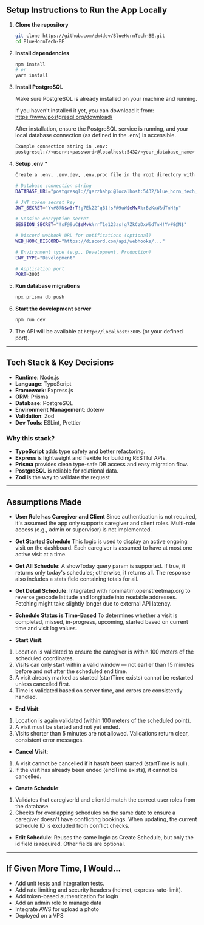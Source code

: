 ## Setup Instructions to Run the App Locally

1. **Clone the repository**

   ```bash
   git clone https://github.com/zh4dev/BlueHornTech-BE.git
   cd BlueHornTech-BE
   ```

2. **Install dependencies**

   ```bash
   npm install
   # or
   yarn install
   ```

3. **Install PostgreSQL**

   Make sure PostgreSQL is already installed on your machine and running.

   If you haven't installed it yet, you can download it from:
   https://www.postgresql.org/download/

   After installation, ensure the PostgreSQL service is running, and your local database connection (as defined in the .env) is accessible.

   ```bash
   Example connection string in .env:
   postgresql://<user>:<password>@localhost:5432/<your_database_name>
   ```

4. **Setup .env \***

   ```bash
   Create a .env, .env.dev, .env.prod file in the root directory with the following example values:

   # Database connection string
   DATABASE_URL="postgresql://gerzhahp:@localhost:5432/blue_horn_tech_dev"

   # JWT token secret key
   JWT_SECRET="Yv#8@N$w3rT!g7Ek22^qB1!sF@9uW$eMvA%rBzKxW&dTnH!p"

   # Session encryption secret
   SESSION_SECRET="!sF@9uC$eMvA%rrT1e123as!g7ZkCzDxW&dTnH!Yv#8@N$"

   # Discord webhook URL for notifications (optional)
   WEB_HOOK_DISCORD="https://discord.com/api/webhooks/..."

   # Environment type (e.g., Development, Production)
   ENV_TYPE="Development"

   # Application port
   PORT=3005
   ```

5. **Run database migrations**

   ```bash
   npx prisma db push
   ```

6. **Start the development server**

   ```bash
   npm run dev
   ```

7. The API will be available at `http://localhost:3005` (or your defined port).

---

## Tech Stack & Key Decisions

- **Runtime**: Node.js
- **Language**: TypeScript
- **Framework**: Express.js
- **ORM**: Prisma
- **Database**: PostgreSQL
- **Environment Management**: dotenv
- **Validation**: Zod
- **Dev Tools**: ESLint, Prettier

### Why this stack?

- **TypeScript** adds type safety and better refactoring.
- **Express** is lightweight and flexible for building RESTful APIs.
- **Prisma** provides clean type-safe DB access and easy migration flow.
- **PostgreSQL** is reliable for relational data.
- **Zod** is the way to validate the request

---

## Assumptions Made

- **User Role has Caregiver and Client**
  Since authentication is not required, it's assumed the app only supports caregiver and client roles. Multi-role access (e.g., admin or supervisor) is not implemented.

- **Get Started Schedule**
  This logic is used to display an active ongoing visit on the dashboard. Each caregiver is assumed to have at most one active visit at a time.

- **Get All Schedule**:
  A showToday query param is supported. If true, it returns only today's schedules; otherwise, it returns all. The response also includes a stats field containing totals for all.

- **Get Detail Schedule**:
  Integrated with nominatim.openstreetmap.org to reverse geocode latitude and longitude into readable addresses. Fetching might take slightly longer due to external API latency.

- **Schedule Status is Time-Based**
  To determines whether a visit is completed, missed, in-progress, upcoming, started based on current time and visit log values.

- **Start Visit**:

1. Location is validated to ensure the caregiver is within 100 meters of the scheduled coordinates.
2. Visits can only start within a valid window — not earlier than 15 minutes before and not after the scheduled end time.
3. A visit already marked as started (startTime exists) cannot be restarted unless cancelled first.
4. Time is validated based on server time, and errors are consistently handled.

- **End Visit**:

1. Location is again validated (within 100 meters of the scheduled point).
2. A visit must be started and not yet ended.
3. Visits shorter than 5 minutes are not allowed. Validations return clear, consistent error messages.

- **Cancel Visit**:

1. A visit cannot be cancelled if it hasn't been started (startTime is null).
2. If the visit has already been ended (endTime exists), it cannot be cancelled.

- **Create Schedule**:

1. Validates that caregiverId and clientId match the correct user roles from the database.
2. Checks for overlapping schedules on the same date to ensure a caregiver doesn't have conflicting bookings. When updating, the current schedule ID is excluded from conflict checks.

- **Edit Schedule**:
  Reuses the same logic as Create Schedule, but only the id field is required. Other fields are optional.

---

## If Given More Time, I Would...

- Add unit tests and integration tests.
- Add rate limiting and security headers (helmet, express-rate-limit).
- Add token-based authentication for login
- Add an admin role to manage data
- Integrate AWS for upload a photo
- Deployed on a VPS
